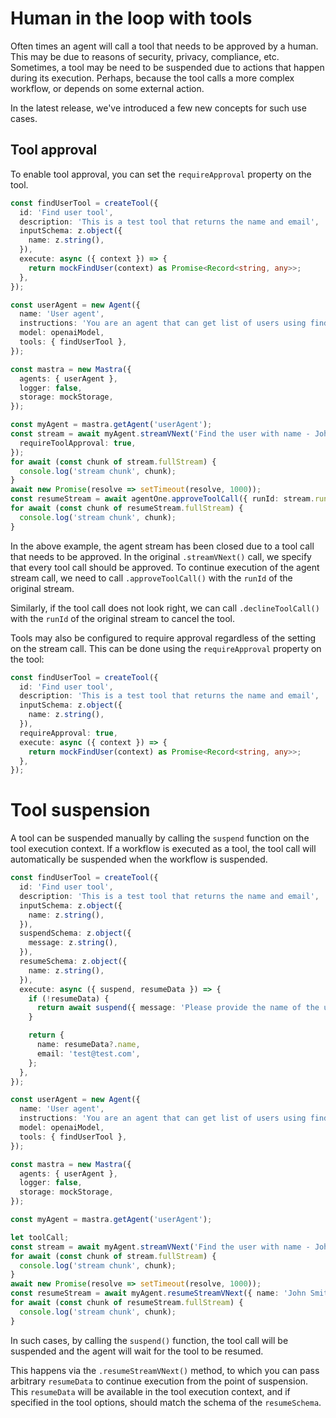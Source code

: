 # Human in the loop with tools

Often times an agent will call a tool that needs to be approved by a human. This may be due to reasons of security, privacy, compliance, etc.
Sometimes, a tool may be need to be suspended due to actions that happen during its execution. Perhaps, because the tool calls a more complex workflow, or depends on some external action.

In the latest release, we've introduced a few new concepts for such use cases.

## Tool approval

To enable tool approval, you can set the `requireApproval` property on the tool.

```typescript
const findUserTool = createTool({
  id: 'Find user tool',
  description: 'This is a test tool that returns the name and email',
  inputSchema: z.object({
    name: z.string(),
  }),
  execute: async ({ context }) => {
    return mockFindUser(context) as Promise<Record<string, any>>;
  },
});

const userAgent = new Agent({
  name: 'User agent',
  instructions: 'You are an agent that can get list of users using findUserTool.',
  model: openaiModel,
  tools: { findUserTool },
});

const mastra = new Mastra({
  agents: { userAgent },
  logger: false,
  storage: mockStorage,
});

const myAgent = mastra.getAgent('userAgent');
const stream = await myAgent.streamVNext('Find the user with name - John Smith', {
  requireToolApproval: true,
});
for await (const chunk of stream.fullStream) {
  console.log('stream chunk', chunk);
}
await new Promise(resolve => setTimeout(resolve, 1000));
const resumeStream = await agentOne.approveToolCall({ runId: stream.runId });
for await (const chunk of resumeStream.fullStream) {
  console.log('stream chunk', chunk);
}
```

In the above example, the agent stream has been closed due to a tool call that needs to be approved. In the original `.streamVNext()` call, we specify that every tool call should be approved. To continue execution of the agent stream call, we need to call `.approveToolCall()` with the `runId` of the original stream.

Similarly, if the tool call does not look right, we can call `.declineToolCall()` with the `runId` of the original stream to cancel the tool.

Tools may also be configured to require approval regardless of the setting on the stream call. This can be done using the `requireApproval` property on the tool:

```typescript
const findUserTool = createTool({
  id: 'Find user tool',
  description: 'This is a test tool that returns the name and email',
  inputSchema: z.object({
    name: z.string(),
  }),
  requireApproval: true,
  execute: async ({ context }) => {
    return mockFindUser(context) as Promise<Record<string, any>>;
  },
});
```

# Tool suspension

A tool can be suspended manually by calling the `suspend` function on the tool execution context. If a workflow is executed as a tool, the tool call will automatically be suspended when the workflow is suspended.

```typescript
const findUserTool = createTool({
  id: 'Find user tool',
  description: 'This is a test tool that returns the name and email',
  inputSchema: z.object({
    name: z.string(),
  }),
  suspendSchema: z.object({
    message: z.string(),
  }),
  resumeSchema: z.object({
    name: z.string(),
  }),
  execute: async ({ suspend, resumeData }) => {
    if (!resumeData) {
      return await suspend({ message: 'Please provide the name of the user' });
    }

    return {
      name: resumeData?.name,
      email: 'test@test.com',
    };
  },
});

const userAgent = new Agent({
  name: 'User agent',
  instructions: 'You are an agent that can get list of users using findUserTool.',
  model: openaiModel,
  tools: { findUserTool },
});

const mastra = new Mastra({
  agents: { userAgent },
  logger: false,
  storage: mockStorage,
});

const myAgent = mastra.getAgent('userAgent');

let toolCall;
const stream = await myAgent.streamVNext('Find the user with name - John Smith');
for await (const chunk of stream.fullStream) {
  console.log('stream chunk', chunk);
}
await new Promise(resolve => setTimeout(resolve, 1000));
const resumeStream = await myAgent.resumeStreamVNext({ name: 'John Smith' }, { runId: stream.runId });
for await (const chunk of resumeStream.fullStream) {
  console.log('stream chunk', chunk);
}
```

In such cases, by calling the `suspend()` function, the tool call will be suspended and the agent will wait for the tool to be resumed.

This happens via the `.resumeStreamVNext()` method, to which you can pass arbitrary `resumeData` to continue execution from the point of suspension. This `resumeData` will be available in the tool execution context, and if specified in the tool options, should match the schema of the `resumeSchema`.
